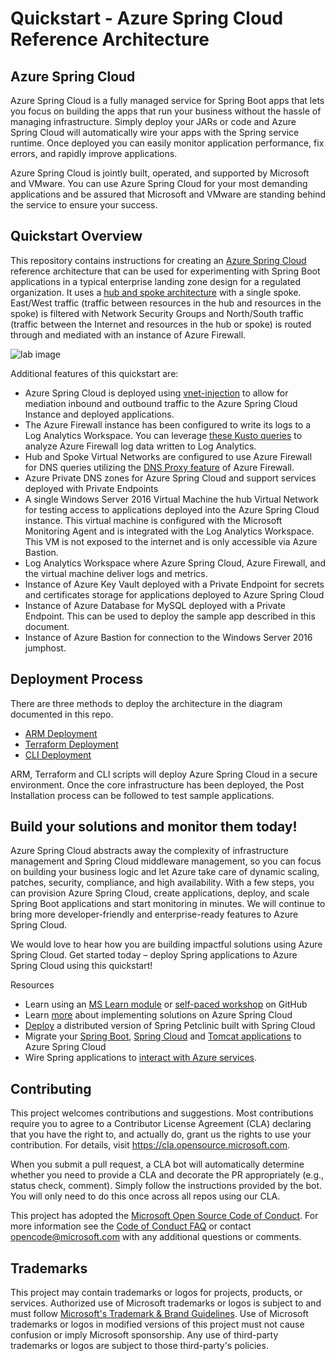 # Quickstart - Azure Spring Cloud Reference Architecture

## Azure Spring Cloud

Azure Spring Cloud is a fully managed service for Spring Boot apps that lets you focus on 
building the apps that run your business without the hassle of managing infrastructure. 
Simply deploy your JARs or code and Azure Spring Cloud will automatically wire your apps with 
the Spring service runtime. Once deployed you can easily monitor application performance, 
fix errors, and rapidly improve applications.

Azure Spring Cloud is jointly built, operated, and supported by Microsoft and VMware. 
You can use Azure Spring Cloud for your most demanding applications and be assured 
that Microsoft and VMware are standing behind the service to ensure your success.

## Quickstart Overview

This repository contains instructions for creating an 
[Azure Spring Cloud](https://docs.microsoft.com/en-us/azure/spring-cloud/spring-cloud-overview)
reference architecture that can be used for experimenting with Spring Boot 
applications in a typical enterprise landing zone design for a regulated organization. 
It uses a [hub and spoke architecture](https://docs.microsoft.com/en-us/azure/architecture/reference-architectures/hybrid-networking/hub-spoke) 
with a single spoke.  East/West traffic (traffic between resources in the hub and resources in the 
spoke) is filtered with Network Security Groups and North/South traffic (traffic between the 
Internet and resources in the hub or spoke) is routed through and mediated with an instance of 
Azure Firewall.  

![lab image](https://github.com/mattfeltonma/azure-labs/blob/master/azure-spring-cloud/images/lab.jpeg)

Additional features of this quickstart are:

* Azure Spring Cloud is deployed using [vnet-injection](https://docs.microsoft.com/en-us/azure/spring-cloud/spring-cloud-tutorial-deploy-in-azure-virtual-network) 
to allow for mediation inbound and outbound traffic to the Azure Spring Cloud Instance and deployed applications.
* The Azure Firewall instance has been configured to write its logs to a Log Analytics Workspace. 
You can leverage [these Kusto queries](https://docs.microsoft.com/en-us/azure/firewall/log-analytics-samples) 
to analyze Azure Firewall log data written to Log Analytics.
* Hub and Spoke Virtual Networks are configured to use Azure Firewall for DNS queries 
utilizing the [DNS Proxy feature](https://docs.microsoft.com/en-us/azure/firewall/dns-settings#dns-proxy) 
of Azure Firewall.
* Azure Private DNS zones for Azure Spring Cloud and support services deployed with Private Endpoints
* A single Windows Server 2016 Virtual Machine the hub Virtual Network for testing access to 
applications deployed into the Azure Spring Cloud instance.  This virtual machine is configured 
with the Microsoft Monitoring Agent and is integrated with the Log Analytics Workspace. This VM is 
not exposed to the internet and is only accessible via Azure Bastion.
* Log Analytics Workspace where Azure Spring Cloud, Azure Firewall, and the virtual machine deliver 
logs and metrics.
* Instance of Azure Key Vault deployed with a Private Endpoint for secrets and certificates storage 
for applications deployed to Azure Spring Cloud
* Instance of Azure Database for MySQL deployed with a Private Endpoint.  This can be used to deploy 
the sample app described in this document.
* Instance of Azure Bastion for connection to the Windows Server 2016 jumphost.

## Deployment Process

There are three methods to deploy the architecture in the diagram documented in this repo.

* [ARM Deployment](/ARM)
* [Terraform Deployment](/terraform)
* [CLI Deployment](/CLI)

ARM, Terraform and CLI scripts will deploy Azure Spring Cloud in a secure environment. Once the core 
infrastructure has been deployed, the Post Installation process can be followed to test sample 
applications.

## Build your solutions and monitor them today!

Azure Spring Cloud abstracts away the complexity of infrastructure management and Spring Cloud 
middleware management, so you can focus on building your business logic and let Azure take care 
of dynamic scaling, patches, security, compliance, and high availability. With a few steps, 
you can provision Azure Spring Cloud, create applications, deploy, and scale Spring Boot applications
 and start monitoring in minutes. We will continue to bring more developer-friendly and 
 enterprise-ready features to Azure Spring Cloud. 

We would love to hear how you are building impactful solutions using Azure Spring Cloud. 
Get started today – deploy Spring applications to Azure Spring Cloud using this quickstart!

Resources
* Learn using an [MS Learn module](https://docs.microsoft.com/en-us/learn/modules/azure-spring-cloud-workshop/)
 or [self-paced workshop](https://github.com/microsoft/azure-spring-cloud-training) on GitHub
* Learn [more](https://docs.microsoft.com/en-us/azure/spring-cloud/) about implementing solutions on Azure Spring Cloud
* [Deploy](https://github.com/Azure-Samples/spring-petclinic-microservices) a distributed version of Spring Petclinic built with Spring Cloud
* Migrate your [Spring Boot](https://docs.microsoft.com/en-us/azure/developer/java/migration/migrate-spring-boot-to-azure-spring-cloud), 
[Spring Cloud](https://docs.microsoft.com/en-us/azure/developer/java/migration/migrate-spring-cloud-to-azure-spring-cloud) and 
[Tomcat applications](https://aka.ms/migrate-tomcat-to-azure-spring-cloud-service) to Azure Spring Cloud
* Wire Spring applications to [interact with Azure services](https://docs.microsoft.com/en-us/azure/developer/java/spring-framework/).

## Contributing

This project welcomes contributions and suggestions.  Most contributions require you to agree to a
Contributor License Agreement (CLA) declaring that you have the right to, and actually do, grant us
the rights to use your contribution. For details, visit https://cla.opensource.microsoft.com.

When you submit a pull request, a CLA bot will automatically determine whether you need to provide
a CLA and decorate the PR appropriately (e.g., status check, comment). Simply follow the instructions
provided by the bot. You will only need to do this once across all repos using our CLA.

This project has adopted the [Microsoft Open Source Code of Conduct](https://opensource.microsoft.com/codeofconduct/).
For more information see the [Code of Conduct FAQ](https://opensource.microsoft.com/codeofconduct/faq/) or
contact [opencode@microsoft.com](mailto:opencode@microsoft.com) with any additional questions or comments.

## Trademarks

This project may contain trademarks or logos for projects, products, or services. Authorized use of Microsoft 
trademarks or logos is subject to and must follow 
[Microsoft's Trademark & Brand Guidelines](https://www.microsoft.com/en-us/legal/intellectualproperty/trademarks/usage/general).
Use of Microsoft trademarks or logos in modified versions of this project must not cause confusion or imply Microsoft sponsorship.
Any use of third-party trademarks or logos are subject to those third-party's policies.
